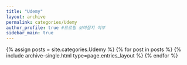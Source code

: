 ```yaml
---
title: "Udemy"
layout: archive 
permalink: categories/Udemy
author_profile: true #프로필 보여질지 여부
sidebar_main: true
---
```


{% assign posts = site.categories.Udemy %} {% for post in posts %} {% include archive-single.html type=page.entries_layout %} {% endfor %}